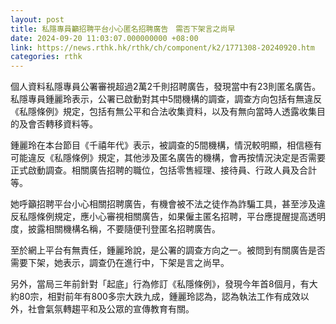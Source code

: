 ```yaml
---
layout: post
title: 私隱專員籲招聘平台小心匿名招聘廣告　需否下架言之尚早
date: 2024-09-20 11:03:07.000000000 +08:00
link: https://news.rthk.hk/rthk/ch/component/k2/1771308-20240920.htm
categories: rthk
---
```


個人資料私隱專員公署審視超過2萬2千則招聘廣告，發現當中有23則匿名廣告。私隱專員鍾麗玲表示，公署已啟動對其中5間機構的調查，調查方向包括有無違反《私隱條例》規定，包括有無公平和合法收集資料，以及有無向當時人透露收集目的及會否轉移資料等。　　　

鍾麗玲在本台節目《千禧年代》表示，被調查的5間機構，情況較明顯，相信極有可能違反《私隱條例》規定，其他涉及匿名廣告的機構，會再按情況決定是否需要正式啟動調查。相關廣告招聘的職位，包括零售經理、接待員、行政人員及合計等。

她呼籲招聘平台小心相關招聘廣告，有機會被不法之徒作為詐騙工具，甚至涉及違反私隱條例規定，應小心審視相關廣告，如果僱主匿名招聘，平台應提醒提高透明度，披露相關機構名稱，不要隨便刊登匿名招聘廣告。

至於網上平台有無責任，鍾麗玲說，是公署的調查方向之一。被問到有關廣告是否需要下架，她表示，調查仍在進行中，下架是言之尚早。

另外，當局三年前針對「起底」行為修訂《私隱條例》，發現今年首8個月，有大約80宗，相對前年有800多宗大跌九成，鍾麗玲認為，認為執法工作有成效以外，社會氣氛轉趨平和及公眾的宣傳教育有關。
